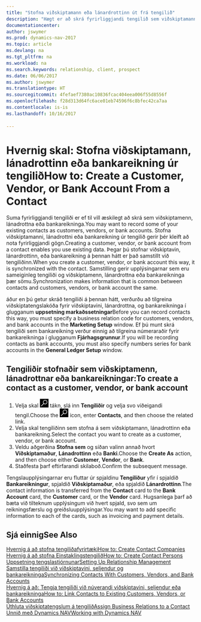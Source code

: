 ```yaml
---
title: "Stofna viðskiptamann eða lánardrottinn út frá tengilið"
description: "Hægt er að skrá fyrirliggjandi tengilið sem viðskiptamann, lánadrottinn eða bankareikninga með því að nota fyrirliggjandi upplýsingar og tiltaka eðli viðskiptasambands."
documentationcenter: 
author: jswymer
ms.prod: dynamics-nav-2017
ms.topic: article
ms.devlang: na
ms.tgt_pltfrm: na
ms.workload: na
ms.search.keywords: relationship, client, prospect
ms.date: 06/06/2017
ms.author: jswymer
ms.translationtype: HT
ms.sourcegitcommit: 4fefaef7380ac10836fcac404eea006f55d8556f
ms.openlocfilehash: f28d313d64fc6ace01eb74596f6c8bfec42ca7aa
ms.contentlocale: is-is
ms.lasthandoff: 10/16/2017

---
```

# <a name="how-to-create-a-customer-vendor-or-bank-account-from-a-contact"></a><span data-ttu-id="03bde-103">Hvernig skal: Stofna viðskiptamann, lánadrottinn eða bankareikning úr tengilið</span><span class="sxs-lookup"><span data-stu-id="03bde-103">How to: Create a Customer, Vendor, or Bank Account From a Contact</span></span>
<span data-ttu-id="03bde-104">Suma fyrirliggjandi tengiliði er ef til vill æskilegt að skrá sem viðskiptamenn, lánadrottna eða bankareikninga.</span><span class="sxs-lookup"><span data-stu-id="03bde-104">You may want to record some of your existing contacts as customers, vendors, or bank accounts.</span></span> <span data-ttu-id="03bde-105">Stofna viðskiptamanni, lánadrottni eða bankareikning úr tengilið gerir þér kleift að nota fyrirliggjandi gögn.</span><span class="sxs-lookup"><span data-stu-id="03bde-105">Creating a customer, vendor, or bank account from a contact enables you use existing data.</span></span> <span data-ttu-id="03bde-106">Þegar þú stofnar viðskiptavin, lánardrottinn, eða bankareikning á þennan hátt er það samstillt við tengiliðinn.</span><span class="sxs-lookup"><span data-stu-id="03bde-106">When you create a customer, vendor, or bank account this way, it is synchronized with the contact.</span></span> <span data-ttu-id="03bde-107">Samstilling gerir upplýsingarnar sem eru sameiginleg tengiliði og viðskiptamenn, lánardrottna eða bankareikninga þær sömu.</span><span class="sxs-lookup"><span data-stu-id="03bde-107">Synchronization makes information that is common between contacts and customers, vendors, or bank account the same.</span></span>

<span data-ttu-id="03bde-108">áður en þú getur skráð tengiliði á þennan hátt, verðurðu að tilgreina viðskiptatengslakóða fyrir viðskiptavini, lánardrottna, og bankareikninga í glugganum **uppsetning markaðssetningar**</span><span class="sxs-lookup"><span data-stu-id="03bde-108">Before you can record contacts this way, you must specify a business relation code for customers, vendors, and bank accounts in the **Marketing Setup** window.</span></span> <span data-ttu-id="03bde-109">Ef þú munt skrá tengiliði sem bankareikning verður einnig að tilgreina númeraraðir fyrir bankareikninga í glugganum **Fjárhagsgrunnur**.</span><span class="sxs-lookup"><span data-stu-id="03bde-109">If you will be recording contacts as bank accounts, you must also specify numbers series for bank accounts in the **General Ledger Setup** window.</span></span>

## <a name="to-create-a-contact-as-a-customer-vendor-or-bank-account"></a><span data-ttu-id="03bde-110">Tengiliðir stofnaðir sem viðskiptamenn, lánadrottnar eða bankareikningar:</span><span class="sxs-lookup"><span data-stu-id="03bde-110">To create a contact as a customer, vendor, or bank account</span></span>
1. <span data-ttu-id="03bde-111">Velja skal ![Leit að síðu eða skýrslu](media/ui-search/search_small.png "Leit að síðu eða skýrslu táknið") tákn, slá inn  **Tengiliðir** og velja svo viðeigandi tengil.</span><span class="sxs-lookup"><span data-stu-id="03bde-111">Choose the ![Search for Page or Report](media/ui-search/search_small.png "Search for Page or Report icon") icon, enter **Contacts**, and then choose the related link.</span></span>
2. <span data-ttu-id="03bde-112">Velja skal tengiliðinn sem stofna á sem viðskiptamann, lánadrottinn eða bankareikning.</span><span class="sxs-lookup"><span data-stu-id="03bde-112">Select the contact you want to create as a customer, vendor, or bank account.</span></span>
3. <span data-ttu-id="03bde-113">Veldu aðgerðina **Stofna sem** og síðan valinn annað hvort **Viðskiptamaður**, **Lánadrottinn** eða **Banki**.</span><span class="sxs-lookup"><span data-stu-id="03bde-113">Choose the **Create As** action, and then choose either **Customer**, **Vendor**, or **Bank**.</span></span>
4. <span data-ttu-id="03bde-114">Staðfesta þarf eftirfarandi skilaboð.</span><span class="sxs-lookup"><span data-stu-id="03bde-114">Confirm the subsequent message.</span></span>

<span data-ttu-id="03bde-115">Tengslaupplýsingarnar eru fluttar úr spjaldinu **Tengiliður** yfir í spjaldið **Bankareikningur**, spjaldið **Viðskiptamaður**, eða spjaldið **Lánardrottinn**.</span><span class="sxs-lookup"><span data-stu-id="03bde-115">The contact information is transferred from the **Contact** card to the **Bank Account** card, the **Customer** card, or the **Vendor** card.</span></span> <span data-ttu-id="03bde-116">Hugsanlega þarf að bæta við tilteknum upplýsingum við hvert spjald, svo sem um reikningsfærslu og greiðsluupplýsingar.</span><span class="sxs-lookup"><span data-stu-id="03bde-116">You may want to add specific information to each of the cards, such as invoicing and payment details.</span></span>

## <a name="see-also"></a><span data-ttu-id="03bde-117">Sjá einnig</span><span class="sxs-lookup"><span data-stu-id="03bde-117">See Also</span></span>
[<span data-ttu-id="03bde-118">Hvernig á að stofna tengiliðafyrirtæki</span><span class="sxs-lookup"><span data-stu-id="03bde-118">How to: Create Contact Companies</span></span>](marketing-create-contact-companies.md)  
[<span data-ttu-id="03bde-119">Hvernig á að stofna Einstaklingstengilið</span><span class="sxs-lookup"><span data-stu-id="03bde-119">How to: Create Contact Persons</span></span>](marketing-create-contact-persons.md)  
[<span data-ttu-id="03bde-120">Uppsetning tengslastjórnunar</span><span class="sxs-lookup"><span data-stu-id="03bde-120">Setting Up Relationship Management</span></span>](marketing-setup-marketing.md)  
[<span data-ttu-id="03bde-121">Samstilla tengiliði við viðskiptavini, seljendur og bankareikninga</span><span class="sxs-lookup"><span data-stu-id="03bde-121">Synchronizing Contacts With Customers, Vendors, and Bank Accounts</span></span>](marketing-synchronize-contacts-customers-vendors-bank-accounts.md)  
[<span data-ttu-id="03bde-122">Hvernig á að: Tengja tengiliði við núverandi viðskiptavini, seljendur eða bankareikninga</span><span class="sxs-lookup"><span data-stu-id="03bde-122">How to: Link Contacts to Existing Customers, Vendors, or Bank Accounts</span></span>](marketing-how-link-contact.md)  
[<span data-ttu-id="03bde-123">Úthluta viðskiptatengslum á tengilið</span><span class="sxs-lookup"><span data-stu-id="03bde-123">Assign Business Relations to a Contact</span></span>](marketing-business-relations.md#AssignBusRelContact)  
[<span data-ttu-id="03bde-124">Unnið með Dynamics NAV</span><span class="sxs-lookup"><span data-stu-id="03bde-124">Working with Dynamics NAV</span></span>](ui-work-product.md)

